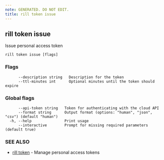 ```yaml
---
note: GENERATED. DO NOT EDIT.
title: rill token issue
---
```

## rill token issue

Issue personal access token

```
rill token issue [flags]
```

### Flags

```
      --description string   Description for the token
      --ttl-minutes int      Optional minutes until the token should expire
```

### Global flags

```
      --api-token string   Token for authenticating with the cloud API
      --format string      Output format (options: "human", "json", "csv") (default "human")
  -h, --help               Print usage
      --interactive        Prompt for missing required parameters (default true)
```

### SEE ALSO

* [rill token](token.md)	 - Manage personal access tokens

